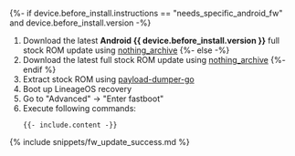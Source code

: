 {%- if device.before_install.instructions == "needs_specific_android_fw" and device.before_install.version -%}
1. Download the latest **Android {{ device.before_install.version }}** full stock ROM update using [nothing_archive](https://github.com/spike0en/nothing_archive)
{%- else -%}
1. Download the latest full stock ROM update using [nothing_archive](https://github.com/spike0en/nothing_archive)
{%- endif %}
2. Extract stock ROM using [payload-dumper-go](https://github.com/ssut/payload-dumper-go)
3. Boot up LineageOS recovery
4. Go to "Advanced" -> "Enter fastboot"
5. Execute following commands:
   ```
   {{- include.content -}}
   ```

{% include snippets/fw_update_success.md %}
